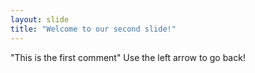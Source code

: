 ```yaml
---
layout: slide
title: "Welcome to our second slide!"
---
```

"This is the first comment"
Use the left arrow to go back!
